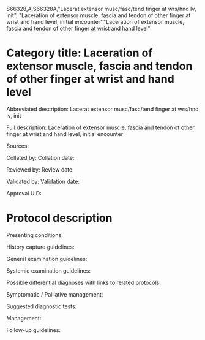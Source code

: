 S66328,A,S66328A,"Lacerat extensor musc/fasc/tend finger at wrs/hnd lv, init", "Laceration of extensor muscle, fascia and tendon of other finger at wrist and hand level, initial encounter","Laceration of extensor muscle, fascia and tendon of other finger at wrist and hand level"
# Category title: Laceration of extensor muscle, fascia and tendon of other finger at wrist and hand level

Abbreviated description: Lacerat extensor musc/fasc/tend finger at wrs/hnd lv, init

Full description: Laceration of extensor muscle, fascia and tendon of other finger at wrist and hand level, initial encounter

Sources:

Collated by:
Collation date:

Reviewed by:
Review date:

Validated by:
Validation date:

Approval UID:

# Protocol description

Presenting conditions:

History capture guidelines:

General examination guidelines:

Systemic examination guidelines:

Possible differential diagnoses with links to related protocols:

Symptomatic / Palliative management:

Suggested diagnostic tests:

Management:

Follow-up guidelines:

